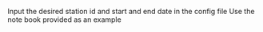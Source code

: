 
Input the desired station id and start and end date in the config file
Use the note book provided as an example
